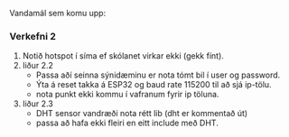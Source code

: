 Vandamál sem komu upp:

### Verkefni 2
1. Notið hotspot í síma ef skólanet virkar ekki (gekk fínt).
1. liður 2.2  
   - Passa aðí seinna sýnidæminu er nota tómt bil í user og password.  
   - Ýta á reset takka á ESP32 og baud rate 115200 til að sjá ip-tölu.
   - nota punkt ekki kommu í vafranum fyrir ip töluna.
1. liður 2.3
   - DHT sensor vandræði nota rétt lib (dht er kommentað út) 
   - passa að hafa ekki fleiri en eitt include með DHT.
